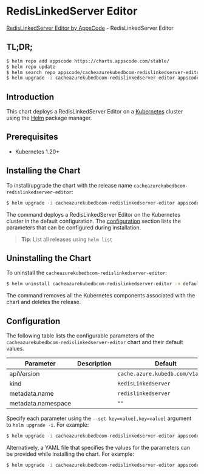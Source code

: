 # RedisLinkedServer Editor

[RedisLinkedServer Editor by AppsCode](https://appscode.com) - RedisLinkedServer Editor

## TL;DR;

```bash
$ helm repo add appscode https://charts.appscode.com/stable/
$ helm repo update
$ helm search repo appscode/cacheazurekubedbcom-redislinkedserver-editor --version=v0.23.0
$ helm upgrade -i cacheazurekubedbcom-redislinkedserver-editor appscode/cacheazurekubedbcom-redislinkedserver-editor -n default --create-namespace --version=v0.23.0
```

## Introduction

This chart deploys a RedisLinkedServer Editor on a [Kubernetes](http://kubernetes.io) cluster using the [Helm](https://helm.sh) package manager.

## Prerequisites

- Kubernetes 1.20+

## Installing the Chart

To install/upgrade the chart with the release name `cacheazurekubedbcom-redislinkedserver-editor`:

```bash
$ helm upgrade -i cacheazurekubedbcom-redislinkedserver-editor appscode/cacheazurekubedbcom-redislinkedserver-editor -n default --create-namespace --version=v0.23.0
```

The command deploys a RedisLinkedServer Editor on the Kubernetes cluster in the default configuration. The [configuration](#configuration) section lists the parameters that can be configured during installation.

> **Tip**: List all releases using `helm list`

## Uninstalling the Chart

To uninstall the `cacheazurekubedbcom-redislinkedserver-editor`:

```bash
$ helm uninstall cacheazurekubedbcom-redislinkedserver-editor -n default
```

The command removes all the Kubernetes components associated with the chart and deletes the release.

## Configuration

The following table lists the configurable parameters of the `cacheazurekubedbcom-redislinkedserver-editor` chart and their default values.

|     Parameter      | Description |                   Default                    |
|--------------------|-------------|----------------------------------------------|
| apiVersion         |             | <code>cache.azure.kubedb.com/v1alpha1</code> |
| kind               |             | <code>RedisLinkedServer</code>               |
| metadata.name      |             | <code>redislinkedserver</code>               |
| metadata.namespace |             | <code>""</code>                              |


Specify each parameter using the `--set key=value[,key=value]` argument to `helm upgrade -i`. For example:

```bash
$ helm upgrade -i cacheazurekubedbcom-redislinkedserver-editor appscode/cacheazurekubedbcom-redislinkedserver-editor -n default --create-namespace --version=v0.23.0 --set apiVersion=cache.azure.kubedb.com/v1alpha1
```

Alternatively, a YAML file that specifies the values for the parameters can be provided while
installing the chart. For example:

```bash
$ helm upgrade -i cacheazurekubedbcom-redislinkedserver-editor appscode/cacheazurekubedbcom-redislinkedserver-editor -n default --create-namespace --version=v0.23.0 --values values.yaml
```
